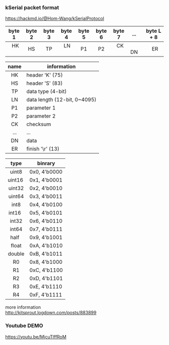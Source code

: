 ### kSerial packet format  
https://hackmd.io/@Hom-Wang/kSerialProtocol

| byte 1 | byte 2 | byte 3 | byte 4 | byte 5 | byte 6 | byte 7 |  ...   | byte L + 8 |
| :----: | :----: | :----: | :----: | :----: | :----: | :----: | :----: | :--------: |
|   HK   |   HS   |   TP   |   LN   |   P1   |   P2   |   CK   |   DN   |     ER     |

| name | information                    |
| :--: | ------------------------------ |
|  HK  | header 'K' (75)                |
|  HS  | header 'S' (83)                |
|  TP  | data type (4-bit)              |
|  LN  | data length (12-bit, 0~4095)   |
|  P1  | parameter 1                    |
|  P2  | parameter 2                    |
|  CK  | checksum                       |
|  ... | ...                            |
|  DN  | data                           |
|  ER  | finish '\r' (13)               |

|   type   |   binrary    |
| :------: | ------------ |
|  uint8   | 0x0, 4'b0000 |
|  uint16  | 0x1, 4'b0001 |
|  uint32  | 0x2, 4'b0010 |
|  uint64  | 0x3, 4'b0011 |
|  int8    | 0x4, 4'b0100 |
|  int16   | 0x5, 4'b0101 |
|  int32   | 0x6, 4'b0110 |
|  int64   | 0x7, 4'b0111 |
|  half    | 0x9, 4'b1001 |
|  float   | 0xA, 4'b1010 |
|  double  | 0xB, 4'b1011 |
|    R0    | 0x8, 4'b1000 |
|    R1    | 0xC, 4'b1100 |
|    R2    | 0xD, 4'b1101 |
|    R3    | 0xE, 4'b1110 |
|    R4    | 0xF, 4'b1111 |

more information  
http://kitsprout.logdown.com/posts/883899

### Youtube DEMO
https://youtu.be/MjcuTlffRoM
